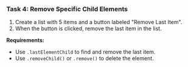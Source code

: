 ### **Task 4: Remove Specific Child Elements**
1. Create a list with 5 items and a button labeled "Remove Last Item".
2. When the button is clicked, remove the last item in the list.

**Requirements:**
- Use `.lastElementChild` to find and remove the last item.
- Use `.removeChild()` or `.remove()` to delete the element.
